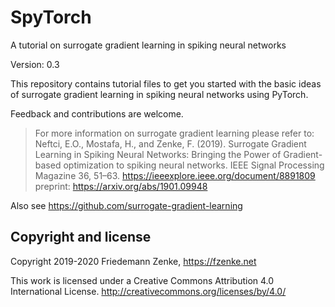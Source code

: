 # SpyTorch
A tutorial on surrogate gradient learning in spiking neural networks

Version: 0.3

This repository contains tutorial files to get you started with the basic ideas
of surrogate gradient learning in spiking neural networks using PyTorch. 

Feedback and contributions are welcome.

> For more information on surrogate gradient learning please refer to:
> Neftci, E.O., Mostafa, H., and Zenke, F. (2019). Surrogate Gradient Learning in Spiking Neural Networks: Bringing the Power of Gradient-based optimization to spiking neural networks. IEEE Signal Processing Magazine 36, 51–63.
> https://ieeexplore.ieee.org/document/8891809
> preprint: https://arxiv.org/abs/1901.09948

Also see https://github.com/surrogate-gradient-learning



## Copyright and license

Copyright 2019-2020 Friedemann Zenke, https://fzenke.net

This work is licensed under a Creative Commons Attribution 4.0 International License.
http://creativecommons.org/licenses/by/4.0/
